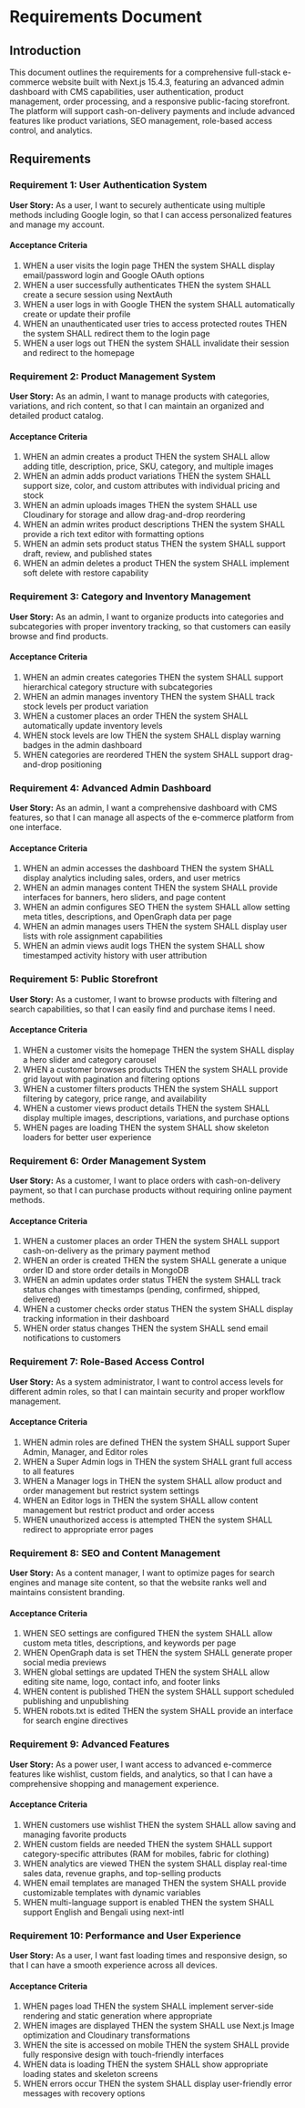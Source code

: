 # Requirements Document

## Introduction

This document outlines the requirements for a comprehensive full-stack e-commerce website built with Next.js 15.4.3, featuring an advanced admin dashboard with CMS capabilities, user authentication, product management, order processing, and a responsive public-facing storefront. The platform will support cash-on-delivery payments and include advanced features like product variations, SEO management, role-based access control, and analytics.

## Requirements

### Requirement 1: User Authentication System

**User Story:** As a user, I want to securely authenticate using multiple methods including Google login, so that I can access personalized features and manage my account.

#### Acceptance Criteria

1. WHEN a user visits the login page THEN the system SHALL display email/password login and Google OAuth options
2. WHEN a user successfully authenticates THEN the system SHALL create a secure session using NextAuth
3. WHEN a user logs in with Google THEN the system SHALL automatically create or update their profile
4. WHEN an unauthenticated user tries to access protected routes THEN the system SHALL redirect them to the login page
5. WHEN a user logs out THEN the system SHALL invalidate their session and redirect to the homepage

### Requirement 2: Product Management System

**User Story:** As an admin, I want to manage products with categories, variations, and rich content, so that I can maintain an organized and detailed product catalog.

#### Acceptance Criteria

1. WHEN an admin creates a product THEN the system SHALL allow adding title, description, price, SKU, category, and multiple images
2. WHEN an admin adds product variations THEN the system SHALL support size, color, and custom attributes with individual pricing and stock
3. WHEN an admin uploads images THEN the system SHALL use Cloudinary for storage and allow drag-and-drop reordering
4. WHEN an admin writes product descriptions THEN the system SHALL provide a rich text editor with formatting options
5. WHEN an admin sets product status THEN the system SHALL support draft, review, and published states
6. WHEN an admin deletes a product THEN the system SHALL implement soft delete with restore capability

### Requirement 3: Category and Inventory Management

**User Story:** As an admin, I want to organize products into categories and subcategories with proper inventory tracking, so that customers can easily browse and find products.

#### Acceptance Criteria

1. WHEN an admin creates categories THEN the system SHALL support hierarchical category structure with subcategories
2. WHEN an admin manages inventory THEN the system SHALL track stock levels per product variation
3. WHEN a customer places an order THEN the system SHALL automatically update inventory levels
4. WHEN stock levels are low THEN the system SHALL display warning badges in the admin dashboard
5. WHEN categories are reordered THEN the system SHALL support drag-and-drop positioning

### Requirement 4: Advanced Admin Dashboard

**User Story:** As an admin, I want a comprehensive dashboard with CMS features, so that I can manage all aspects of the e-commerce platform from one interface.

#### Acceptance Criteria

1. WHEN an admin accesses the dashboard THEN the system SHALL display analytics including sales, orders, and user metrics
2. WHEN an admin manages content THEN the system SHALL provide interfaces for banners, hero sliders, and page content
3. WHEN an admin configures SEO THEN the system SHALL allow setting meta titles, descriptions, and OpenGraph data per page
4. WHEN an admin manages users THEN the system SHALL display user lists with role assignment capabilities
5. WHEN an admin views audit logs THEN the system SHALL show timestamped activity history with user attribution

### Requirement 5: Public Storefront

**User Story:** As a customer, I want to browse products with filtering and search capabilities, so that I can easily find and purchase items I need.

#### Acceptance Criteria

1. WHEN a customer visits the homepage THEN the system SHALL display a hero slider and category carousel
2. WHEN a customer browses products THEN the system SHALL provide grid layout with pagination and filtering options
3. WHEN a customer filters products THEN the system SHALL support filtering by category, price range, and availability
4. WHEN a customer views product details THEN the system SHALL display multiple images, descriptions, variations, and purchase options
5. WHEN pages are loading THEN the system SHALL show skeleton loaders for better user experience

### Requirement 6: Order Management System

**User Story:** As a customer, I want to place orders with cash-on-delivery payment, so that I can purchase products without requiring online payment methods.

#### Acceptance Criteria

1. WHEN a customer places an order THEN the system SHALL support cash-on-delivery as the primary payment method
2. WHEN an order is created THEN the system SHALL generate a unique order ID and store order details in MongoDB
3. WHEN an admin updates order status THEN the system SHALL track status changes with timestamps (pending, confirmed, shipped, delivered)
4. WHEN a customer checks order status THEN the system SHALL display tracking information in their dashboard
5. WHEN order status changes THEN the system SHALL send email notifications to customers

### Requirement 7: Role-Based Access Control

**User Story:** As a system administrator, I want to control access levels for different admin roles, so that I can maintain security and proper workflow management.

#### Acceptance Criteria

1. WHEN admin roles are defined THEN the system SHALL support Super Admin, Manager, and Editor roles
2. WHEN a Super Admin logs in THEN the system SHALL grant full access to all features
3. WHEN a Manager logs in THEN the system SHALL allow product and order management but restrict system settings
4. WHEN an Editor logs in THEN the system SHALL allow content management but restrict product and order access
5. WHEN unauthorized access is attempted THEN the system SHALL redirect to appropriate error pages

### Requirement 8: SEO and Content Management

**User Story:** As a content manager, I want to optimize pages for search engines and manage site content, so that the website ranks well and maintains consistent branding.

#### Acceptance Criteria

1. WHEN SEO settings are configured THEN the system SHALL allow custom meta titles, descriptions, and keywords per page
2. WHEN OpenGraph data is set THEN the system SHALL generate proper social media previews
3. WHEN global settings are updated THEN the system SHALL allow editing site name, logo, contact info, and footer links
4. WHEN content is published THEN the system SHALL support scheduled publishing and unpublishing
5. WHEN robots.txt is edited THEN the system SHALL provide an interface for search engine directives

### Requirement 9: Advanced Features

**User Story:** As a power user, I want access to advanced e-commerce features like wishlist, custom fields, and analytics, so that I can have a comprehensive shopping and management experience.

#### Acceptance Criteria

1. WHEN customers use wishlist THEN the system SHALL allow saving and managing favorite products
2. WHEN custom fields are needed THEN the system SHALL support category-specific attributes (RAM for mobiles, fabric for clothing)
3. WHEN analytics are viewed THEN the system SHALL display real-time sales data, revenue graphs, and top-selling products
4. WHEN email templates are managed THEN the system SHALL provide customizable templates with dynamic variables
5. WHEN multi-language support is enabled THEN the system SHALL support English and Bengali using next-intl

### Requirement 10: Performance and User Experience

**User Story:** As a user, I want fast loading times and responsive design, so that I can have a smooth experience across all devices.

#### Acceptance Criteria

1. WHEN pages load THEN the system SHALL implement server-side rendering and static generation where appropriate
2. WHEN images are displayed THEN the system SHALL use Next.js Image optimization and Cloudinary transformations
3. WHEN the site is accessed on mobile THEN the system SHALL provide fully responsive design with touch-friendly interfaces
4. WHEN data is loading THEN the system SHALL show appropriate loading states and skeleton screens
5. WHEN errors occur THEN the system SHALL display user-friendly error messages with recovery options